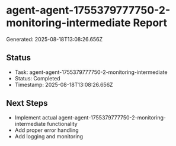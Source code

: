 # agent-agent-1755379777750-2-monitoring-intermediate Report

Generated: 2025-08-18T13:08:26.656Z

## Status
- Task: agent-agent-1755379777750-2-monitoring-intermediate
- Status: Completed
- Timestamp: 2025-08-18T13:08:26.656Z

## Next Steps
- Implement actual agent-agent-1755379777750-2-monitoring-intermediate functionality
- Add proper error handling
- Add logging and monitoring
